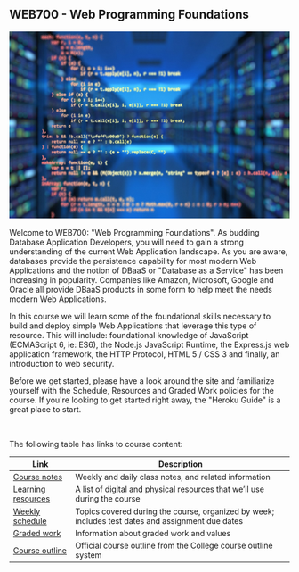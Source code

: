 ## WEB700 - Web Programming Foundations

![Source Code](media/source-code.jpg) 


Welcome to WEB700: "Web Programming Foundations".  As budding Database Application Developers, you will need to gain a strong understanding of the current Web Application landscape.  As you are aware, databases provide the persistence capability for most modern Web Applications and the notion of DBaaS or "Database as a Service" has been increasing in popularity.  Companies like Amazon, Microsoft, Google and Oracle all provide DBaaS products in some form to help meet the needs modern Web Applications.

In this course we will learn some of the foundational skills necessary to build and deploy simple Web Applications that leverage this type of resource.  This will include: foundational knowledge of JavaScript (ECMAScript 6, ie: ES6), the Node.js JavaScript Runtime, the Express.js web application framework, the HTTP Protocol, HTML 5 / CSS 3 and finally, an introduction to web security. 

Before we get started, please have a look around the site and familiarize yourself with the Schedule, Resources and Graded Work policies for the course.  If you're looking to get started right away, the "Heroku Guide" is a great place to start.

<br>

The following table has links to course content:

| Link | Description |
| ---- | ----------- |
| [Course notes](/web700/notes/) | Weekly and daily class notes, and related information |
| [Learning resources](/web700/resources) | A list of digital and physical resources that we’ll use during the course |
| [Weekly schedule](/web700/weekly-schedule) | Topics covered during the course, organized by week; includes test dates and assignment due dates |
| [Graded work](/web422/graded-work) | Information about graded work and values |
| [Course outline](https://ict.senecacollege.ca/course/web422) | Official course outline from the College course outline system |
